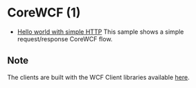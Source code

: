 # CoreWCF (1)

* [Hello world with simple HTTP](/projects/corewcf/corewcf-1)
  This sample shows a simple request/response CoreWCF flow.

## Note

The clients are built with the WCF Client libraries available [here](https://github.com/dotnet/wcf).